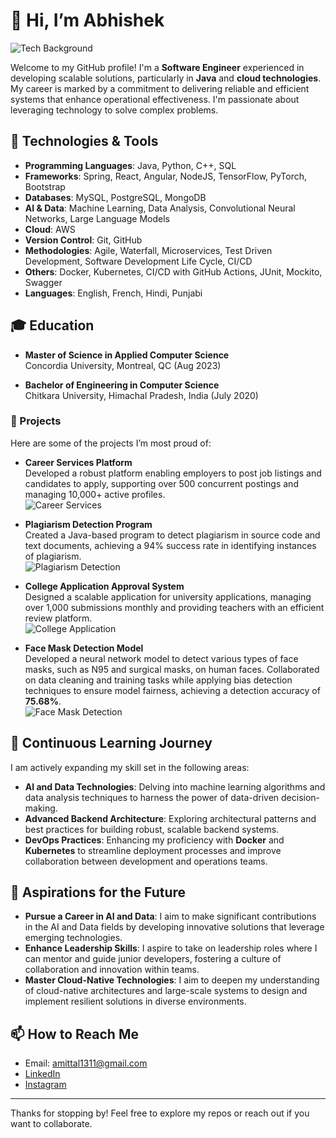 # 👋 Hi, I’m Abhishek

![Tech Background](https://images.unsplash.com/photo-1566477073511-6016fc7d4fc0?crop=entropy&cs=tinysrgb&fit=max&fm=jpg&ixid=MnwzNjUyOXwwfDF8c2VhcmNofDF8fHRlY2huYWx8ZW58MHx8fHwxNjg0NjM2MDM4&ixlib=rb-4.0.3&q=80&w=1080)

Welcome to my GitHub profile! I'm a **Software Engineer** experienced in developing scalable solutions, particularly in **Java** and **cloud technologies**. My career is marked by a commitment to delivering reliable and efficient systems that enhance operational effectiveness. I'm passionate about leveraging technology to solve complex problems.

## 🔧 Technologies & Tools
- **Programming Languages**: Java, Python, C++, SQL
- **Frameworks**: Spring, React, Angular, NodeJS, TensorFlow, PyTorch, Bootstrap
- **Databases**: MySQL, PostgreSQL, MongoDB
- **AI & Data**: Machine Learning, Data Analysis, Convolutional Neural Networks, Large Language Models
- **Cloud**: AWS
- **Version Control**: Git, GitHub
- **Methodologies**: Agile, Waterfall, Microservices, Test Driven Development, Software Development Life Cycle, CI/CD
- **Others**: Docker, Kubernetes, CI/CD with GitHub Actions, JUnit, Mockito, Swagger
- **Languages**: English, French, Hindi, Punjabi

## 🎓 Education
- **Master of Science in Applied Computer Science**  
  Concordia University, Montreal, QC (Aug 2023)

- **Bachelor of Engineering in Computer Science**  
  Chitkara University, Himachal Pradesh, India (July 2020)

### 📂 Projects
Here are some of the projects I’m most proud of:
- **Career Services Platform**  
  Developed a robust platform enabling employers to post job listings and candidates to apply, supporting over 500 concurrent postings and managing 10,000+ active profiles.  
  ![Career Services](https://media.giphy.com/media/2uXyEDqflI5SpL0Um4/giphy.gif)

- **Plagiarism Detection Program**  
  Created a Java-based program to detect plagiarism in source code and text documents, achieving a 94% success rate in identifying instances of plagiarism.  
  ![Plagiarism Detection](https://media.giphy.com/media/QTUk0MCwc89R0/giphy.gif)

- **College Application Approval System**  
  Designed a scalable application for university applications, managing over 1,000 submissions monthly and providing teachers with an efficient review platform.  
  ![College Application](https://media.giphy.com/media/3oz8xJflU30HBYMuM8/giphy.gif)

- **Face Mask Detection Model**  
  Developed a neural network model to detect various types of face masks, such as N95 and surgical masks, on human faces. Collaborated on data cleaning and training tasks while applying bias detection techniques to ensure model fairness, achieving a detection accuracy of **75.68%**.  
  ![Face Mask Detection](https://media.giphy.com/media/3oz8xT4iWnTDDNcEao/giphy.gif)

## 🌱 Continuous Learning Journey
I am actively expanding my skill set in the following areas:
- **AI and Data Technologies**: Delving into machine learning algorithms and data analysis techniques to harness the power of data-driven decision-making.
- **Advanced Backend Architecture**: Exploring architectural patterns and best practices for building robust, scalable backend systems.
- **DevOps Practices**: Enhancing my proficiency with **Docker** and **Kubernetes** to streamline deployment processes and improve collaboration between development and operations teams.

## 🎯 Aspirations for the Future
- **Pursue a Career in AI and Data**: I aim to make significant contributions in the AI and Data fields by developing innovative solutions that leverage emerging technologies.
- **Enhance Leadership Skills**: I aspire to take on leadership roles where I can mentor and guide junior developers, fostering a culture of collaboration and innovation within teams.
- **Master Cloud-Native Technologies**: I aim to deepen my understanding of cloud-native architectures and large-scale systems to design and implement resilient solutions in diverse environments.

## 📫 How to Reach Me
- Email: amittal1311@gmail.com
- [LinkedIn](https://www.linkedin.com/in/iabhimittal)
- [Instagram](https://www.instagram.com/iabhimittal/)

---

Thanks for stopping by! Feel free to explore my repos or reach out if you want to collaborate.

